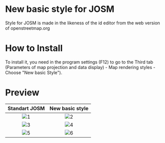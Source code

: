 # New basic style for JOSM

Style for JOSM is made in the likeness of the id editor from the web version of openstreetmap.org

# How to Install
To install it, you need in the program settings (F12) to go to the Third tab (Parameters of map projection and data display) - Map rendering styles - Choose "New basic Style").

# Preview
| Standart JOSM | New basic style    |
| :-----------: |:------------------:| 
| ![1](https://pasharm.github.io/New_basic_style_for_JOSM/preview/1.jpg)     | ![2](https://pasharm.github.io/New_basic_style_for_JOSM/preview/2.jpg)|
| ![3](https://pasharm.github.io/New_basic_style_for_JOSM/preview/3.jpg)     | ![4](https://pasharm.github.io/New_basic_style_for_JOSM/preview/4.jpg)|
| ![5](https://pasharm.github.io/New_basic_style_for_JOSM/preview/5.jpg)     | ![6](https://pasharm.github.io/New_basic_style_for_JOSM/preview/6.jpg)|